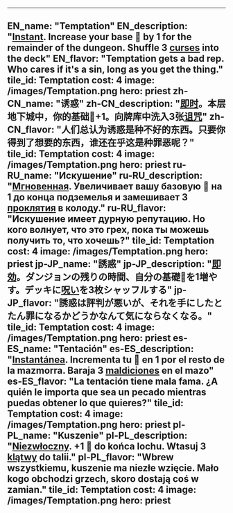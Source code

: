 ---

EN_name: "Temptation"
EN_description: "<u><u>Instant</u></u>. Increase your base 🔸 by 1 for the remainder of the dungeon. Shuffle 3 <u>curses</u> into the deck"
EN_flavor: "Temptation gets a bad rep. Who cares if it's a sin, long as you get the thing."
tile_id: Temptation
cost: 4
image: /images/Temptation.png
hero: priest
zh-CN_name: "诱惑"
zh-CN_description: "<u><u>即时</u></u>。本层地下城中，你的基础🔸+1。向牌库中洗入3张<u>诅咒</u>"
zh-CN_flavor: "人们总认为诱惑是种不好的东西。只要你得到了想要的东西，谁还在乎这是种罪恶呢？"
tile_id: Temptation
cost: 4
image: /images/Temptation.png
hero: priest
ru-RU_name: "Искушение"
ru-RU_description: "<u><u>Мгновенная</u></u>. Увеличивает вашу базовую 🔸 на 1 до конца подземелья и замешивает 3 <u>проклятия</u> в колоду."
ru-RU_flavor: "Искушение имеет дурную репутацию. Но кого волнует, что это грех, пока ты можешь получить то, что хочешь?"
tile_id: Temptation
cost: 4
image: /images/Temptation.png
hero: priest
jp-JP_name: "誘惑"
jp-JP_description: "<u><u>即効</u></u>。ダンジョンの残りの時間、自分の基礎🔸を1増やす。デッキに<u>呪い</u>を3枚シャッフルする"
jp-JP_flavor: "誘惑は評判が悪いが、それを手にしたとたん罪になるかどうかなんて気にならなくなる。"
tile_id: Temptation
cost: 4
image: /images/Temptation.png
hero: priest
es-ES_name: "Tentación"
es-ES_description: "<u><u>Instantánea</u></u>. Incrementa tu 🔸 en 1 por el resto de la mazmorra. Baraja 3 <u>maldiciones</u> en el mazo"
es-ES_flavor: "La tentación tiene mala fama. ¿A quién le importa que sea un pecado mientras puedas obtener lo que quieres?"
tile_id: Temptation
cost: 4
image: /images/Temptation.png
hero: priest
pl-PL_name: "Kuszenie"
pl-PL_description: "<u><u>Niezwłoczny</u></u>. +1 🔸 do końca lochu. Wtasuj 3 <u>klątwy</u> do talii."
pl-PL_flavor: "Wbrew wszystkiemu, kuszenie ma niezłe wzięcie. Mało kogo obchodzi grzech, skoro dostają coś w zamian."
tile_id: Temptation
cost: 4
image: /images/Temptation.png
hero: priest
---